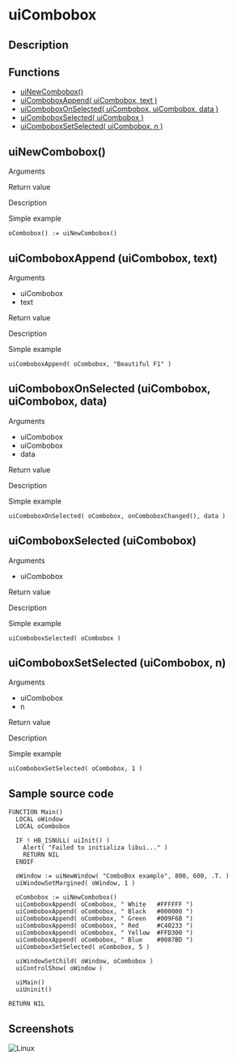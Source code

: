 # **uiCombobox**

## Description

## Functions
- [uiNewCombobox()](#uinewcombobox)
- [uiComboboxAppend( uiCombobox, text )](#uicomboboxappend-uicombobox-text)
- [uiComboboxOnSelected( uiCombobox, uiCombobox, data )](#uicomboboxonselected-uicombobox-uicombobox-data)
- [uiComboboxSelected( uiCombobox )](#uicomboboxselected-uicombobox)
- [uiComboboxSetSelected( uiCombobox, n )](#uicomboboxsetselected-uicombobox-n)

## uiNewCombobox()
Arguments

Return value

Description

Simple example
```
oCombobox() := uiNewCombobox()
```
## uiComboboxAppend (uiCombobox, text)
Arguments
- uiCombobox
- text

Return value

Description

Simple example
```
uiComboboxAppend( oCombobox, "Beautiful F1" )
```
## uiComboboxOnSelected (uiCombobox, uiCombobox, data)
Arguments
- uiCombobox
- uiCombobox
- data

Return value

Description

Simple example
```
uiComboboxOnSelected( oCombobox, onComboboxChanged(), data )
```
## uiComboboxSelected (uiCombobox)
Arguments
- uiCombobox

Return value

Description

Simple example
```
uiComboboxSelected( oCombobox )
```
## uiComboboxSetSelected (uiCombobox, n)
Arguments
- uiCombobox
- n

Return value

Description

Simple example
```
uiComboboxSetSelected( oCombobox, 1 )
```
## Sample source code
```
FUNCTION Main()
  LOCAL oWindow
  LOCAL oCombobox

  IF ! HB_ISNULL( uiInit() )
    Alert( "Failed to initializa libui..." )
    RETURN NIL
  ENDIF

  oWindow := uiNewWindow( "ComboBox example", 800, 600, .T. )
  uiWindowSetMargined( oWindow, 1 )

  oCombobox := uiNewCombobox()
  uiComboboxAppend( oCombobox, " White   #FFFFFF ")
  uiComboboxAppend( oCombobox, " Black   #000000 ")
  uiComboboxAppend( oCombobox, " Green   #009F6B ")
  uiComboboxAppend( oCombobox, " Red     #C40233 ")
  uiComboboxAppend( oCombobox, " Yellow  #FFD300 ")
  uiComboboxAppend( oCombobox, " Blue    #0087BD ")
  uiComboboxSetSelected( oCombobox, 5 )

  uiWindowSetChild( oWindow, oCombobox )
  uiControlShow( oWindow )

  uiMain()
  uiUninit()

RETURN NIL
```
## Screenshots
![Linux](../tutorial/uiCombobox_Linux.png "With family Linux Elementary desktop Pantheon, based on GNOME")
